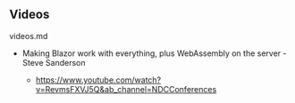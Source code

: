 ## Videos

videos.md

*   Making Blazor work with everything, plus WebAssembly on the server - Steve Sanderson

    *   https://www.youtube.com/watch?v=RevmsFXVJ5Q&ab_channel=NDCConferences